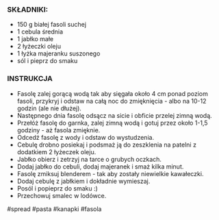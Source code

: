 ### SKŁADNIKI:
-   150 g białej fasoli suchej
-   1 cebula średnia
-   1 jabłko małe
-   2 łyżeczki oleju
-   1 łyżka majeranku suszonego
-   sól i pieprz do smaku

### INSTRUKCJA

-   Fasolę zalej gorącą wodą tak aby sięgała około 4 cm ponad poziom fasoli, przykryj i odstaw na całą noc do zmięknięcia - albo na 10-12 godzin (ale nie dłużej).
-   Następnego dnia fasolę odsącz na sicie i obficie przelej zimną wodą.
-   Przełóż fasolę do garnka, zalej zimną wodą i gotuj przez około 1-1,5 godziny - aż fasola zmięknie.
-   Odcedź fasolę z wody i odstaw do wystudzenia.
-   Cebulę drobno posiekaj i podsmaż ją do zeszklenia na patelni z dodatkiem 2 łyżeczek oleju.
-   Jabłko obierz i zetrzyj na tarce o grubych oczkach.
-   Dodaj jabłko do cebuli, dodaj majeranek i smaż kilka minut.
-   Fasolę zmiksuj blenderem - tak aby zostały niewielkie kawałeczki.
-   Dodaj cebulę z jabłkiem i dokładnie wymieszaj.
-   Posól i popieprz do smaku :)
-   Przechowuj smalec w lodówce.

#spread #pasta #kanapki #fasola